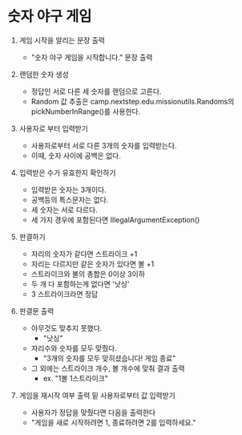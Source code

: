 # 숫자 야구 게임

1. 게임 시작을 알리는 문장 출력
   - "숫자 야구 게임을 시작합니다." 문장 출력

2. 랜덤한 숫자 생성
   - 정답인 서로 다른 세 숫자를 랜덤으로 고른다.
   - Random 값 추출은 camp.nextstep.edu.missionutils.Randoms의 pickNumberInRange()를 사용한다.

3. 사용자로 부터 입력받기
   - 사용자로부터 서로 다른 3개의 숫자를 입력받는다.
   - 이때, 숫자 사이에 공백은 없다.

4. 입력받은 수가 유효한지 확인하기
   - 입력받은 숫자는 3개이다.
   - 공백등의 특스문자는 없다.
   - 세 숫자는 서로 다르다.
   - 세 가지 경우에 포함된다면 IllegalArgumentException()

5. 판결하기
   - 자리의 숫자가 같다면 스트라이크 +1
   - 자리는 다르지만 같은 숫자가 있다면 볼 +1
   - 스트라이크와 볼의 총합은 0이상 3이하
   - 두 개 다 포함하는게 없다면 '낫싱'
   - 3 스트라이크라면 정답

6. 판결문 출력
   - 아무것도 맞추지 못했다.
     - "낫싱"
   - 자리수와 숫자를 모두 맞췄다.
     - "3개의 숫자를 모두 맞히셨습니다! 게임 종료"
   - 그 외에는 스트라이크 개수, 볼 개수에 맞춰 결과 출력
     - ex. "1볼 1스트라이크"
     
7. 게임을 재시작 여부 출력 밑 사용자로부터 값 입력받기
   - 사용자가 정답을 맞췄다면 다음을 출력한다
   - "게임을 새로 시작하려면 1, 종료하려면 2를 입력하세요."
   